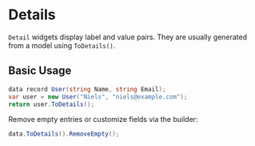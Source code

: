 # Details

<Ingress Text="Display structured label-value pairs from models with automatic formatting using the ToDetails() extension method." />

`Detail` widgets display label and value pairs. They are usually generated from a model using `ToDetails()`.

## Basic Usage

```csharp
data record User(string Name, string Email);
var user = new User("Niels", "niels@example.com");
return user.ToDetails();
```

Remove empty entries or customize fields via the builder:

```csharp
data.ToDetails().RemoveEmpty();
```

<WidgetDocs Type="Ivy.Details" ExtensionTypes="Ivy.Builders.DetailsBuilderExtensions" SourceUrl="https://github.com/Ivy-Interactive/Ivy-Framework/blob/main/Ivy/Builders/DetailsBuilder.cs"/>
